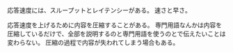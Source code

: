 応答速度には、スループットとレイテンシーがある。
速さと早さ。

応答速度を上げるために内容を圧縮することがある。
専門用語なんかは内容を圧縮しているだけで、全部を説明するのと専門用語を使うのとで伝えたいことは変わらない。
圧縮の過程で内容が失われてしまう場合もある。
